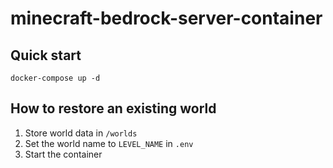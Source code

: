 # minecraft-bedrock-server-container

## Quick start

```
docker-compose up -d
```

## How to restore an existing world

1. Store world data in `/worlds`
1. Set the world name to `LEVEL_NAME` in `.env`
1. Start the container
